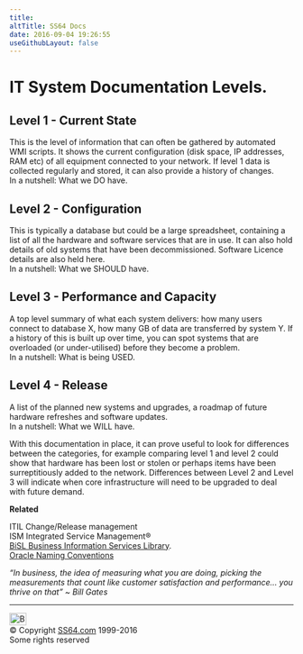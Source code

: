 ```yaml
---
title:
altTitle: SS64 Docs
date: 2016-09-04 19:26:55
useGithubLayout: false
---
```

<!-- #BeginLibraryItem "/Library/head_docs.lbi" --><!-- #EndLibraryItem --><h1>IT System Documentation Levels.</h1>
<h2>Level 1 - Current State</h2>
<p>This is the level of information that can often be gathered by automated WMI scripts. It shows the current configuration (disk space, IP addresses, RAM etc) of all equipment connected to your network. If level 1 data is collected regularly and stored, it can also provide a history of changes. <br>
In a nutshell: What we DO have. </p>
<h2>Level 2 - Configuration</h2>
<p>This is typically a database but could be a large spreadsheet, containing a list of all the hardware and software services that are in use. It can also hold details of old systems that have been decommissioned. Software Licence details are also held here. <br>
In a nutshell: What we SHOULD have.</p>
<h2>Level 3 - Performance and Capacity</h2>
<p>A top level summary of what each system delivers: how many users connect to database X, how many GB of data are transferred by system Y. If a history of this is built up over time, you can spot systems that are overloaded (or under-utilised) before they become a problem. <br>
In a nutshell: What is being USED. </p>
<h2>Level 4 - Release</h2>
<p>A list of the planned new systems and upgrades, a roadmap of future hardware refreshes and software updates. <br>
In a nutshell: What we WILL have.</p>
<p>With this documentation in place, it can prove useful to look for differences between the categories, for example comparing level 1 and level 2 could show that hardware has been lost or stolen or perhaps items have been surreptitiously added to the network. Differences between Level 2 and Level 3 will indicate when core infrastructure will need to be upgraded to deal with future demand. </p>
<p><b>Related</b></p>
<p>ITIL Change/Release management<br>
ISM Integrated Service Management®<br>
<a href="http://aslbislfoundation.org/en/bisl/bisl-best-practices/">BiSL Business Information Services Library</a>.<br>
<a href="../ora/syntax-naming.html">Oracle Naming Conventions</a></p>
<p class="quote"><i> “In business, the idea of measuring what you are doing, picking the measurements that count like customer satisfaction and performance... you thrive on that” ~ Bill Gates  </i><!-- #BeginLibraryItem "/Library/foot_docs.lbi" --></p><p>
<hr>
<div id="bl" class="footer"><a href="documentation.html#"><img src="../images/top.png" width="30" height="22" alt="Back to the Top"></a></div>
<div id="br" class="footer, tagline">© Copyright <a href="http://ss64.com/">SS64.com</a> 1999-2016<br>
Some rights reserved</div><!-- #EndLibraryItem --><p></p>

